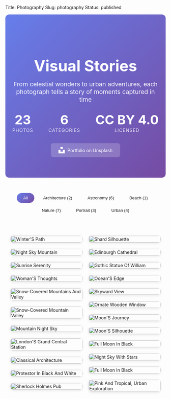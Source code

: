 Title: Photography
Slug: photography
Status: published

<div class="photography-hero">
    <h1 class="hero-title">Visual Stories</h1>
    <p class="hero-subtitle">From celestial wonders to urban adventures, each photograph tells a story of moments captured in time</p>
    <div class="hero-stats">
        <div class="stat-item">
            <span class="stat-number">23</span>
            <span class="stat-label">Photos</span>
        </div>
        <div class="stat-item">
            <span class="stat-number">6</span>
            <span class="stat-label">Categories</span>
        </div>
        <div class="stat-item">
            <span class="stat-number">CC BY 4.0</span>
            <span class="stat-label">Licensed</span>
        </div>
    </div>
    <div class="hero-links">
        <a href="https://unsplash.com/@suicide_chewbacca" target="_blank" class="unsplash-link">
            <svg width="20" height="20" viewBox="0 0 24 24" fill="currentColor">
                <path d="M7.5 6.75V0h9v6.75h-9zm9 3.75H24V24H0V10.5h7.5v6.75h9V10.5z"/>
            </svg>
            Portfolio on Unsplash
        </a>
    </div>
</div>

<div class="photo-filters">
    <button class="filter-btn active" data-filter="all">All</button>
    <button class="filter-btn" data-filter="architecture">Architecture (2)</button>
    <button class="filter-btn" data-filter="astronomy">Astronomy (6)</button>
    <button class="filter-btn" data-filter="beach">Beach (1)</button>
    <button class="filter-btn" data-filter="nature">Nature (7)</button>
    <button class="filter-btn" data-filter="portrait">Portrait (3)</button>
    <button class="filter-btn" data-filter="urban">Urban (4)</button>
</div>
</div>

<div class="photo-masonry" id="photoGallery">
    <div class="photo-card" data-category="nature" data-full="/images/photography/dji_fly_20241223_230636_633_1735013793485_photo.jpg">
        <div class="photo-location">
            <svg width="12" height="12" viewBox="0 0 24 24" fill="currentColor">
                <path d="M12 2C8.13 2 5 5.13 5 9c0 5.25 7 13 7 13s7-7.75 7-13c0-3.87-3.13-7-7-7zm0 9.5c-1.38 0-2.5-1.12-2.5-2.5s1.12-2.5 2.5-2.5 2.5 1.12 2.5 2.5-1.12 2.5-2.5 2.5z"/>
            </svg>
            <span>31.5542, 78.2766</span>
        </div>
        <img src="/images/photography/thumbnails/dji_fly_20241223_230636_633_1735013793485_photo_small.jpg" 
             data-medium="/images/photography/thumbnails/dji_fly_20241223_230636_633_1735013793485_photo_large.jpg"
             alt="Winter'S Path" loading="lazy">
        <div class="photo-overlay">
            <h3>Winter'S Path</h3>
            <p>An aerial image shows a serene, snow-covered landscape. Three black, winding roads cut through the pristine white snow, appearing fresh and untouched. The roads are spaced relatively far apart, meandering gently through the scene. The terrain is mostly flat, with only a few scattered small hills and trees. The area is blanketed in a thick layer of snow, with some darker patches that may be bare ground or patches of grass peeking through. The image is taken from a high vantage point, providing a comprehensive view of the roads, the surrounding landscape, and the patches of darker terrain.</p>
        </div>
    </div>
    <div class="photo-card" data-category="nature" data-full="/images/photography/MON01845.jpg">
        <img src="/images/photography/thumbnails/MON01845_small.jpg" 
             data-medium="/images/photography/thumbnails/MON01845_large.jpg"
             alt="Night Sky Mountain" loading="lazy">
        <div class="photo-overlay">
            <h3>Night Sky Mountain</h3>
            <p>A snow-covered mountain peak reaches towards a night sky filled with countless stars. The mountain's rugged surface is partially obscured by the vast expanse of the starry expanse. The snow appears mostly undisturbed, except for some subtle tracks or patterns created by the weight of snow and possibly animal tracks. The contrast between the dark mountain and the bright night sky creates a striking visual effect. The stars in the sky vary in brightness and size, adding depth and dimension to the image. The overall mood of the image is serene and captivating, with the snow-covered mountain serving as a tranquil backdrop to the starry expanse.</p>
        </div>
    </div>
    <div class="photo-card" data-category="nature" data-full="/images/photography/MON01910.jpg">
        <img src="/images/photography/thumbnails/MON01910_small.jpg" 
             data-medium="/images/photography/thumbnails/MON01910_large.jpg"
             alt="Sunrise Serenity" loading="lazy">
        <div class="photo-overlay">
            <h3>Sunrise Serenity</h3>
            <p>A brown dog lies peacefully on a rocky, snow-dusted surface, its eyes gently closed as it basks in the serene beauty around it. The dog is nestled between the rugged, snow-covered mountains that stretch out into the distance, creating a breathtaking backdrop. The sky above is a clear, vibrant blue, adding to the overall tranquility of the scene. The dog's relaxed posture and peaceful demeanor evoke a sense of peace and contentment, perfectly capturing the essence of nature's gentle touch.</p>
        </div>
    </div>
    <div class="photo-card" data-category="portrait" data-full="/images/photography/MON01938 2.jpg">
        <img src="/images/photography/thumbnails/MON01938 2_small.jpg" 
             data-medium="/images/photography/thumbnails/MON01938 2_large.jpg"
             alt="Woman'S Thoughts" loading="lazy">
        <div class="photo-overlay">
            <h3>Woman'S Thoughts</h3>
            <p>A solitary woman sits on a woven mat, engrossed in her knitting. She wears a vest and long sleeves, and her hands are meticulously working with yarn. Her gaze is directed downwards, lost in the rhythm of her craft. The room around her is dimly lit, emphasizing her solitary presence. The room features a wooden door in the background, a small table with a lamp to the left, and a patterned rug beneath her feet. The black and white photograph captures the woman's quiet concentration as she works on her project.</p>
        </div>
    </div>
    <div class="photo-card" data-category="nature" data-full="/images/photography/MON02014 1.jpg">
        <img src="/images/photography/thumbnails/MON02014 1_small.jpg" 
             data-medium="/images/photography/thumbnails/MON02014 1_large.jpg"
             alt="Snow-Covered Mountains And Valley" loading="lazy">
        <div class="photo-overlay">
            <h3>Snow-Covered Mountains And Valley</h3>
            <p>A breathtaking view of a snow-covered mountain range stretches across the horizon under a clear, pale blue sky. The mountains, bathed in a pristine white of snow, rise majestically in varying shades of white and gray, their peaks reaching towards the sky. The valley below is a stark contrast, with its ground covered in a blanket of snow and scattered patches of dark gray, possibly bare rock or dirt. The image is taken from a high vantage point, offering a panoramic view of the valley and the majestic mountains in the distance. The sun appears to be setting, casting a warm, golden glow over the mountains and the valley. The photograph showcases the natural beauty of this snowy mountain landscape.</p>
        </div>
    </div>
    <div class="photo-card" data-category="nature" data-full="/images/photography/MON02022 1.jpg">
        <img src="/images/photography/thumbnails/MON02022 1_small.jpg" 
             data-medium="/images/photography/thumbnails/MON02022 1_large.jpg"
             alt="Snow-Covered Mountain Valley" loading="lazy">
        <div class="photo-overlay">
            <h3>Snow-Covered Mountain Valley</h3>
            <p>A breathtaking snowy mountain range stretches across the horizon under a clear, pale blue sky. The mountains, blanketed in a pristine layer of snow, rise majestically in varying shades of white and gray, their peaks gleaming under the sunlight. The sun appears to be positioned slightly to the right, casting a warm glow that contrasts beautifully with the cool tones of the snow. In the mid-ground, a dried-up riverbed or valley reveals signs of erosion and barrenness. A dark, possibly rocky, outcropping is visible on the right side of the image, adding depth and contrast to the scene. The image is taken from a high vantage point, providing a panoramic view of the stunning natural landscape.</p>
        </div>
    </div>
    <div class="photo-card" data-category="astronomy" data-full="/images/photography/MON02051 1.jpg">
        <img src="/images/photography/thumbnails/MON02051 1_small.jpg" 
             data-medium="/images/photography/thumbnails/MON02051 1_large.jpg"
             alt="Mountain Night Sky" loading="lazy">
        <div class="photo-overlay">
            <h3>Mountain Night Sky</h3>
            <p>A breathtaking night sky is captured in a mountainous landscape, filled with a multitude of stars. The Milky Way galaxy stretches across the upper portion of the image, its faint glow contrasting with the deep blackness of space. The sky is predominantly dark blue and black, with only a few scattered white stars. A shooting star is visible in the top left corner, adding a sense of movement and wonder to the scene. The silhouette of mountains and trees cuts across the lower portion of the image, framing the vast expanse of the night sky. The mountains appear to be dark brown or black in color, and the trees are mostly obscured by the darkness.</p>
        </div>
    </div>
    <div class="photo-card" data-category="urban" data-full="/images/photography/MON03547 1.jpg">
        <img src="/images/photography/thumbnails/MON03547 1_small.jpg" 
             data-medium="/images/photography/thumbnails/MON03547 1_large.jpg"
             alt="London'S Grand Central Station" loading="lazy">
        <div class="photo-overlay">
            <h3>London'S Grand Central Station</h3>
            <p>A large, ornate white building with a dome and clock tower dominates the scene, set against a clear blue sky. Several Union Jack flags are displayed on the building's facade. People can be seen walking on the sidewalks and crossing the street in front of the building, which is situated near a busy intersection with a traffic light. Several street lamps line the street. In the foreground, a colorful food stand or kiosk adds a vibrant touch to the urban landscape. The image captures the bustling atmosphere of the location, showcasing the architectural beauty and lively street scene.</p>
        </div>
    </div>
    <div class="photo-card" data-category="portrait" data-full="/images/photography/MON03587 1.jpg">
        <img src="/images/photography/thumbnails/MON03587 1_small.jpg" 
             data-medium="/images/photography/thumbnails/MON03587 1_large.jpg"
             alt="Classical Architecture" loading="lazy">
        <div class="photo-overlay">
            <h3>Classical Architecture</h3>
            <p>A solitary figure, dressed in white, strides purposefully along the sidewalk, their head bowed in concentration. They appear to be engrossed in their phone, as if lost in thought or conversation. The sidewalk stretches out in front of them, leading towards a grand, white building that stands tall and imposing. The building is adorned with several windows, a central entrance framed by sturdy columns, and ornate decorations above the windows, adding to its majestic appearance. A statue is perched atop the building, overlooking the scene. The overall atmosphere of the image is serene and contemplative, with the person as the focal point of the composition.</p>
        </div>
    </div>
    <div class="photo-card" data-category="urban" data-full="/images/photography/MON03648 1.jpg">
        <img src="/images/photography/thumbnails/MON03648 1_small.jpg" 
             data-medium="/images/photography/thumbnails/MON03648 1_large.jpg"
             alt="Protestor In Black And White" loading="lazy">
        <div class="photo-overlay">
            <h3>Protestor In Black And White</h3>
            <p>A diverse crowd gathers in a city street, their colorful attire and signs creating a vibrant tapestry of protest and solidarity. The scene is captured from a slightly elevated perspective, offering a comprehensive view of this gathering. The crowd is diverse, with people of various ages and ethnicities present. Many are wearing high-visibility vests, symbolizing their vigilance and determination to stand out amidst the urban backdrop. 

In the center of the image, a woman stands out with her hand extended, seemingly reaching out to connect with others or convey a powerful message. She is dressed in a black and white patterned shawl and carries a white bag adorned with a green logo. Her presence adds a touch of color and dynamism to the otherwise monochrome scene.

The street itself is lined with buildings, further emphasizing the city setting of the protest. Various signs and banners are visible, conveying messages of unity and opposition to the perceived injustice. Some signs are written in languages other than English, reflecting the global nature of the event. 

The overall atmosphere of the image is one of collective action and collective purpose, reflecting the spirit of a protest or demonstration.</p>
        </div>
    </div>
    <div class="photo-card" data-category="nature" data-full="/images/photography/MON03693.jpg">
        <img src="/images/photography/thumbnails/MON03693_small.jpg" 
             data-medium="/images/photography/thumbnails/MON03693_large.jpg"
             alt="Sherlock Holmes Pub" loading="lazy">
        <div class="photo-overlay">
            <h3>Sherlock Holmes Pub</h3>
            <p>A charming Sherlock Holmes pub, nestled in the heart of London, exudes an air of mystery and intrigue. The building's exterior is adorned with hanging lanterns, casting a warm glow that illuminates the bustling outdoor seating area. Patrons are enjoying their time, seated at tables adorned with vibrant green umbrellas, creating a cozy and inviting atmosphere.

The interior of the pub is visible through the large windows, showcasing a dimly lit interior with wooden furniture and decorative elements. The ambiance is further enhanced by the presence of potted plants and hanging baskets, adding a touch of nature and elegance to the establishment.

In the background, a solitary figure walks by, adding a dynamic element to the otherwise static scene. The overall composition of the image is harmonious, capturing the essence of a classic British pub while also inviting the viewer to imagine themselves there.</p>
        </div>
    </div>
    <div class="photo-card" data-category="urban" data-full="/images/photography/MON03841.jpg">
        <img src="/images/photography/thumbnails/MON03841_small.jpg" 
             data-medium="/images/photography/thumbnails/MON03841_large.jpg"
             alt="Shard Silhouette" loading="lazy">
        <div class="photo-overlay">
            <h3>Shard Silhouette</h3>
            <p>In the heart of the city, a towering skyscraper stands resplendent under the vast, cloudy sky. Its glass facade gleams like diamonds scattered across the sky, reflecting the surrounding scenery. The building is nestled amidst a grove of trees, their dark silhouettes contrasting sharply with the lighter hues of the skyscraper. The trees appear lush and verdant, adding a touch of nature's serenity to the urban landscape. The building's pointed top reaches towards the sky, symbolizing ambition and progress. Beside it, a body of water stretches out, mirroring the sky above and creating a harmonious balance between the man-made structure and the natural environment. The water also reflects some of the city lights, adding a subtle glow to the scene.</p>
        </div>
    </div>
    <div class="photo-card" data-category="urban" data-full="/images/photography/MON04024 1.jpg">
        <img src="/images/photography/thumbnails/MON04024 1_small.jpg" 
             data-medium="/images/photography/thumbnails/MON04024 1_large.jpg"
             alt="Edinburgh Cathedral" loading="lazy">
        <div class="photo-overlay">
            <h3>Edinburgh Cathedral</h3>
            <p>The mood or atmosphere of this photo is serene and contemplative. The image features a city street with tall, old buildings and a church in the background, creating a sense of history and tranquility. The church, with its tall spire, stands out prominently in the scene, emphasizing the architectural beauty and grandeur of the area. The combination of the church, the old buildings, and the urban setting evokes a peaceful and contemplative mood.</p>
        </div>
    </div>
    <div class="photo-card" data-category="architecture" data-full="/images/photography/MON04063 1.jpg">
        <img src="/images/photography/thumbnails/MON04063 1_small.jpg" 
             data-medium="/images/photography/thumbnails/MON04063 1_large.jpg"
             alt="Gothic Statue Of William" loading="lazy">
        <div class="photo-overlay">
            <h3>Gothic Statue Of William</h3>
            <p>A majestic statue of a man dressed in a robe and hat stands tall against a backdrop of a cloudy sky. The man appears to be holding something in his left hand. The statue, which has a dark, possibly bronze or metal, finish, sits atop an intricately carved stone pedestal. The pedestal boasts ornate carvings and features a relief of several figures, including what look like horses and possibly other people. In the distance, parts of the buildings surrounding the statue are visible, showing some architectural details. The overall color palette of the image is dominated by shades of gray and blue.</p>
        </div>
    </div>
    <div class="photo-card" data-category="beach" data-full="/images/photography/IMG_3197.JPG">
        <div class="photo-location">
            <svg width="12" height="12" viewBox="0 0 24 24" fill="currentColor">
                <path d="M12 2C8.13 2 5 5.13 5 9c0 5.25 7 13 7 13s7-7.75 7-13c0-3.87-3.13-7-7-7zm0 9.5c-1.38 0-2.5-1.12-2.5-2.5s1.12-2.5 2.5-2.5 2.5 1.12 2.5 2.5-1.12 2.5-2.5 2.5z"/>
            </svg>
            <span>43.9504, -77.3420</span>
        </div>
        <img src="/images/photography/thumbnails/IMG_3197_small.jpg" 
             data-medium="/images/photography/thumbnails/IMG_3197_large.jpg"
             alt="Ocean'S Edge" loading="lazy">
        <div class="photo-overlay">
            <h3>Ocean'S Edge</h3>
            <p>A weathered piece of driftwood rests on a light gray, pebble-strewn beach, positioned near the center of the image. The driftwood is oriented horizontally and shows signs of exposure to the elements. Its rough texture contrasts with the smooth surface of the surrounding sand. The beach extends to a light blue body of water, which stretches out towards the horizon. The water appears calm, with subtle ripples or waves visible on its surface. The sky above is a light blue color, dotted with fluffy white clouds.</p>
        </div>
    </div>
    <div class="photo-card" data-category="nature" data-full="/images/photography/IMG_3760.JPG">
        <div class="photo-location">
            <svg width="12" height="12" viewBox="0 0 24 24" fill="currentColor">
                <path d="M12 2C8.13 2 5 5.13 5 9c0 5.25 7 13 7 13s7-7.75 7-13c0-3.87-3.13-7-7-7zm0 9.5c-1.38 0-2.5-1.12-2.5-2.5s1.12-2.5 2.5-2.5 2.5 1.12 2.5 2.5-1.12 2.5-2.5 2.5z"/>
            </svg>
            <span>50.1188, -122.9552</span>
        </div>
        <img src="/images/photography/thumbnails/IMG_3760_small.jpg" 
             data-medium="/images/photography/thumbnails/IMG_3760_large.jpg"
             alt="Skyward View" loading="lazy">
        <div class="photo-overlay">
            <h3>Skyward View</h3>
            <p>Under a vast, azure sky, a serene scene unfolds. A towering, majestic cloud, resplendent with white and fluffy, stretches towards the horizon, its presence commanding attention. In the distance, a quaint cluster of buildings, crafted from wood and stone, stands proudly, their brown hues blending harmoniously with the natural backdrop. The buildings appear small from the perspective of the image, yet they exude a sense of tranquility and harmony with their surroundings. Trees, lush and verdant, flank the buildings, adding a touch of green to the scene. A street lamp, positioned centrally, punctuates the landscape, casting a soft glow that enhances the overall serenity of this picturesque setting.</p>
        </div>
    </div>
    <div class="photo-card" data-category="architecture" data-full="/images/photography/carved-wooden-door.jpg">
        <img src="/images/photography/thumbnails/carved-wooden-door_small.jpg" 
             data-medium="/images/photography/thumbnails/carved-wooden-door_large.jpg"
             alt="Ornate Wooden Window" loading="lazy">
        <div class="photo-overlay">
            <h3>Ornate Wooden Window</h3>
            <p>A small, ornate window is set into a stone wall, framed by two detailed, carved stone columns that extend outward and upward. The window is divided into multiple panes, each secured with dark metal hardware. The wooden window frame and surrounding stonework are adorned with intricate carvings, adding a touch of antiquity and grandeur to the scene. The stone wall surrounding the window is a light tan or beige color, and the window itself is a dark brown or reddish-brown wood. The image is taken from a slightly angled perspective, giving the viewer a sense of the window's size and grandeur.</p>
        </div>
    </div>
    <div class="photo-card" data-category="astronomy" data-full="/images/photography/lunar-eclipse-phases.jpg">
        <img src="/images/photography/thumbnails/lunar-eclipse-phases_small.jpg" 
             data-medium="/images/photography/thumbnails/lunar-eclipse-phases_large.jpg"
             alt="Moon'S Journey" loading="lazy">
        <div class="photo-overlay">
            <h3>Moon'S Journey</h3>
            <p>A captivating celestial spectacle unfolds in a mesmerizing circle, resembling a captivating moonlit night. The moon, bathed in a rich, deep reddish-brown hue, takes on a celestial dance, moving from left to right across the vast expanse of the black void. The moon's journey is marked by subtle variations in color and intensity, hinting at the intricate workings of celestial mechanics and the passage of time. The image captures the moon's transformation, evoking a sense of wonder and awe in the observer.</p>
        </div>
    </div>
    <div class="photo-card" data-category="astronomy" data-full="/images/photography/lunar-eclipse-shadow.jpg">
        <img src="/images/photography/thumbnails/lunar-eclipse-shadow_small.jpg" 
             data-medium="/images/photography/thumbnails/lunar-eclipse-shadow_large.jpg"
             alt="Moon'S Silhouette" loading="lazy">
        <div class="photo-overlay">
            <h3>Moon'S Silhouette</h3>
            <p>A solitary, full moon dominates the center of the image, its surface a tranquil gray glow that contrasts sharply with the surrounding blackness. The moon is positioned directly in the center of the frame, drawing the viewer's attention directly to it. The perspective is from ground level, providing a clear and direct view of the moon's contours. The black background serves to highlight the moon, making it the sole focus of the image. There are no discernible texts, countable objects, or actions in the image. The moon appears to be a natural spectacle, without any visible objects or signs of human activity.</p>
        </div>
    </div>
    <div class="photo-card" data-category="astronomy" data-full="/images/photography/moon-1.jpg">
        <img src="/images/photography/thumbnails/moon-1_small.jpg" 
             data-medium="/images/photography/thumbnails/moon-1_large.jpg"
             alt="Full Moon In Black" loading="lazy">
        <div class="photo-overlay">
            <h3>Full Moon In Black</h3>
            <p>The mood or atmosphere of this photo is serene and captivating. The image features a large, full moon against a black sky, creating a striking contrast that emphasizes the moon's size and presence. The moon's position in the sky also adds a sense of depth and perspective, drawing the viewer's attention to its size and the vastness of the night sky. This captivating scene evokes feelings of wonder, tranquility, and awe, inviting the viewer to appreciate the beauty and mystery of the celestial bodies.</p>
        </div>
    </div>
    <div class="photo-card" data-category="astronomy" data-full="/images/photography/night-sky-mountain.jpg">
        <img src="/images/photography/thumbnails/night-sky-mountain_small.jpg" 
             data-medium="/images/photography/thumbnails/night-sky-mountain_large.jpg"
             alt="Night Sky With Stars" loading="lazy">
        <div class="photo-overlay">
            <h3>Night Sky With Stars</h3>
            <p>A breathtaking night sky is captured in a mountainous region. The sky is filled with a multitude of stars, their twinkling lights contrasting beautifully against the dark backdrop. The mountains, silhouetted against the night sky, add a sense of depth and grandeur to the scene. The perspective of the photo is from a low angle, which enhances the grandeur of the mountains and gives a sense of looking up at the celestial bodies above. The colors in the image are predominantly dark, with shades of purple and gray punctuated by brighter white and yellow stars. The darkness of the sky indicates the absence of artificial light sources, allowing the viewer to fully appreciate the beauty and tranquility of the night sky.</p>
        </div>
    </div>
    <div class="photo-card" data-category="astronomy" data-full="/images/photography/photography-backup-blood-moon-1.jpg">
        <img src="/images/photography/thumbnails/photography-backup-blood-moon-1_small.jpg" 
             data-medium="/images/photography/thumbnails/photography-backup-blood-moon-1_large.jpg"
             alt="Full Moon In Black" loading="lazy">
        <div class="photo-overlay">
            <h3>Full Moon In Black</h3>
            <p>The mood or atmosphere of this photo is serene and peaceful. The image features a large, full moon against a black sky, creating a striking contrast that emphasizes the moon's presence and beauty. The moon's position in the sky also adds a sense of depth and perspective, enhancing the overall visual appeal of the image. The combination of the moon's light and the dark background creates a striking contrast that invites the viewer to appreciate the beauty and tranquility of the night sky.</p>
        </div>
    </div>
    <div class="photo-card" data-category="portrait" data-full="/images/photography/portrait-pink-hat.jpg">
        <img src="/images/photography/thumbnails/portrait-pink-hat_small.jpg" 
             data-medium="/images/photography/thumbnails/portrait-pink-hat_large.jpg"
             alt="Pink And Tropical, Urban Exploration" loading="lazy">
        <div class="photo-overlay">
            <h3>Pink And Tropical, Urban Exploration</h3>
            <p>A young woman stands near an ornate, tan-colored building, possibly in Jaipur, India. She wears a pink baseball cap, a vibrant top with a tropical print in shades of pink, purple, and blue, and a patterned skirt. She also carries a brown purse over her shoulder and wears glasses and a bracelet on her left wrist. Her dark hair is pulled back in a ponytail, and her right hand is near her mouth with a finger to her nose. The building in the background features intricate carvings and designs, contributing to its architectural charm.</p>
        </div>
    </div>
</div></div>

<!-- Lightbox Modal -->
<div class="lightbox" id="lightbox">
    <button class="lightbox-close" aria-label="Close">&times;</button>
    <button class="lightbox-prev" aria-label="Previous">&#8249;</button>
    <button class="lightbox-next" aria-label="Next">&#8250;</button>
    <div class="lightbox-content">
        <img id="lightbox-img" src="" alt="Gallery photo">
        <div class="lightbox-info">
            <h3 id="lightbox-title"></h3>
            <p id="lightbox-description"></p>
            <div class="lightbox-exif" id="lightbox-exif">
                <span class="exif-item" id="exif-camera"></span>
                <span class="exif-item" id="exif-settings"></span>
                <span class="exif-item" id="exif-location"></span>
            </div>
            <div class="lightbox-actions">
                <a href="#" id="download-btn" class="download-button" download>
                    <svg width="16" height="16" viewBox="0 0 24 24" fill="none" stroke="currentColor" stroke-width="2">
                        <path d="M21 15v4a2 2 0 0 1-2 2H5a2 2 0 0 1-2-2v-4"></path>
                        <polyline points="7 10 12 15 17 10"></polyline>
                        <line x1="12" y1="15" x2="12" y2="3"></line>
                    </svg>
                    Download Original
                </a>
                <div class="license-info">
                    <svg width="16" height="16" viewBox="0 0 24 24" fill="currentColor">
                        <path d="M12 2C6.48 2 2 6.48 2 12s4.48 10 10 10 10-4.48 10-10S17.52 2 12 2zm0 18c-4.41 0-8-3.59-8-8s3.59-8 8-8 8 3.59 8 8-3.59 8-8 8zm-1-13h2v6h-2zm0 8h2v2h-2z"/>
                    </svg>
                    <span>CC BY 4.0 - Attribution Required</span>
                </div>
            </div>
        </div>
    </div>
    <div class="lightbox-loader">
        <div class="spinner"></div>
    </div>
</div>

<style>
/* Photography Hero Section */
.photography-hero {
    text-align: center;
    padding: 4rem 1rem;
    margin-bottom: 3rem;
    background: linear-gradient(135deg, #667eea 0%, #764ba2 100%);
    border-radius: 12px;
    color: white;
}

.hero-title {
    font-size: 3rem;
    font-weight: 700;
    margin-bottom: 1rem;
    font-family: var(--font-heading);
}

.hero-subtitle {
    font-size: 1.2rem;
    opacity: 0.95;
    max-width: 700px;
    margin: 0 auto 2rem;
}

.hero-stats {
    display: flex;
    justify-content: center;
    gap: 3rem;
    margin: 2rem 0;
    flex-wrap: wrap;
}

.stat-item {
    text-align: center;
}

.stat-number {
    display: block;
    font-size: 2.5rem;
    font-weight: 700;
    color: white;
    line-height: 1;
    margin-bottom: 0.25rem;
}

.stat-label {
    font-size: 0.9rem;
    opacity: 0.8;
    text-transform: uppercase;
    letter-spacing: 1px;
}

.hero-links {
    display: flex;
    justify-content: center;
    gap: 1rem;
}

.unsplash-link {
    display: inline-flex;
    align-items: center;
    gap: 0.5rem;
    padding: 0.75rem 1.5rem;
    background: rgba(255, 255, 255, 0.2);
    color: white;
    text-decoration: none;
    border-radius: 8px;
    transition: all 0.3s ease;
    backdrop-filter: blur(10px);
}

.unsplash-link:hover {
    background: rgba(255, 255, 255, 0.3);
    transform: translateY(-2px);
}

/* Filter Buttons */
.photo-filters {
    display: flex;
    justify-content: center;
    gap: 0.5rem;
    margin-bottom: 3rem;
    flex-wrap: wrap;
}

.filter-btn {
    padding: 0.5rem 1.25rem;
    border: 2px solid var(--border-color);
    background: transparent;
    color: var(--text-color);
    border-radius: 25px;
    cursor: pointer;
    transition: all 0.3s ease;
    font-weight: 500;
}

.filter-btn:hover {
    border-color: #667eea;
    color: #667eea;
}

.filter-btn.active {
    background: linear-gradient(135deg, #667eea 0%, #764ba2 100%);
    color: white;
    border-color: transparent;
}

/* Clean Masonry Grid */
.photo-masonry {
    columns: 1;
    column-gap: 1rem;
    padding: 1rem;
    max-width: 1400px;
    margin: 0 auto;
}

@media (min-width: 640px) {
    .photo-masonry {
        columns: 2;
        column-gap: 1.25rem;
    }
}

@media (min-width: 1024px) {
    .photo-masonry {
        columns: 3;
        column-gap: 1.25rem;
    }
}

.photo-card {
    break-inside: avoid;
    margin-bottom: 1.25rem;
    position: relative;
    cursor: pointer;
    border-radius: 8px;
    overflow: hidden;
    background: var(--bg-secondary);
    transition: all 0.3s ease;
    box-shadow: 0 2px 8px rgba(0, 0, 0, 0.1);
}

.photo-card:hover {
    transform: translateY(-4px);
    box-shadow: 0 8px 24px rgba(0, 0, 0, 0.15);
}

.photo-card img {
    width: 100%;
    height: auto;
    display: block;
}

/* Minimal Text Overlay - Only on Hover */
.photo-overlay {
    position: absolute;
    bottom: 0;
    left: 0;
    right: 0;
    background: linear-gradient(to top, 
        rgba(0, 0, 0, 0.7) 0%, 
        rgba(0, 0, 0, 0.3) 40%, 
        transparent 70%);
    color: white;
    padding: 0.75rem;
    pointer-events: none;
    opacity: 0;
    transition: opacity 0.3s ease;
}

.photo-card:hover .photo-overlay {
    opacity: 1;
}

.photo-overlay h3 {
    font-size: 0.9rem;
    margin: 0;
    font-weight: 500;
    line-height: 1.2;
    color: #ffffff;
    text-shadow: 0 1px 2px rgba(0, 0, 0, 0.8);
    font-family: var(--font-heading);
}

.photo-overlay p {
    display: none; /* Hide descriptions in gallery view */
}

/* Location Badge - Hidden by default */
.photo-location {
    position: absolute;
    top: 0.5rem;
    right: 0.5rem;
    display: inline-flex;
    align-items: center;
    gap: 3px;
    padding: 0.2rem 0.4rem;
    background: rgba(0, 0, 0, 0.5);
    backdrop-filter: blur(8px);
    border-radius: 20px;
    color: rgba(255, 255, 255, 0.9);
    font-size: 0.65rem;
    font-weight: 400;
    opacity: 0;
    transition: opacity 0.3s ease;
}

.photo-card:hover .photo-location {
    opacity: 1;
}

.photo-location svg {
    width: 10px;
    height: 10px;
}

/* Lightbox */
.lightbox {
    display: none;
    position: fixed;
    top: 0;
    left: 0;
    right: 0;
    bottom: 0;
    background: rgba(0, 0, 0, 0.85);
    z-index: 10000;
    animation: fadeIn 0.3s ease;
}

.lightbox.active {
    display: flex;
    align-items: center;
    justify-content: center;
}

.lightbox-content {
    max-width: 95vw;
    max-height: 90vh;
    display: flex;
    gap: 2rem;
    align-items: center;
    position: relative;
}

@media (max-width: 968px) {
    .lightbox-content {
        flex-direction: column;
        gap: 1rem;
    }
}

.lightbox-content img {
    max-width: 65%;
    max-height: 85vh;
    object-fit: contain;
    display: block;
    border-radius: 8px;
}

@media (max-width: 968px) {
    .lightbox-content img {
        max-width: 100%;
        max-height: 60vh;
    }
}

.lightbox-info {
    flex: 1;
    min-width: 250px;
    max-width: 450px;
    color: white;
    padding: 2rem;
    background: rgba(0, 0, 0, 0.4);
    border-radius: 12px;
    backdrop-filter: blur(20px);
    max-height: 85vh;
    overflow-y: auto;
}

@media (max-width: 968px) {
    .lightbox-info {
        max-width: 100%;
        padding: 1.5rem;
    }
}

.lightbox-info h3 {
    margin: 0 0 1rem;
    font-size: 1.6rem;
    font-weight: 600;
    color: #ffffff;
    font-family: var(--font-heading);
    letter-spacing: -0.01em;
}

.lightbox-info p {
    margin: 0 0 1.5rem;
    line-height: 1.7;
    color: rgba(255, 255, 255, 0.95);
    font-size: 1rem;
    font-family: var(--font-body);
}

.lightbox-exif {
    display: flex;
    flex-direction: column;
    gap: 0.75rem;
    font-size: 0.9rem;
    color: rgba(255, 255, 255, 0.85);
    margin-top: 1rem;
    padding-top: 1rem;
    border-top: 1px solid rgba(255, 255, 255, 0.2);
}

.exif-item {
    display: inline-flex;
    align-items: center;
    gap: 0.3rem;
    padding: 0.25rem 0.5rem;
    background: rgba(255, 255, 255, 0.1);
    border-radius: 4px;
    backdrop-filter: blur(10px);
}

.exif-item:empty {
    display: none;
}

.exif-item:before {
    font-family: 'Font Awesome 6 Free';
    font-weight: 900;
    opacity: 0.7;
}

#exif-camera:before {
    content: '\f030';
}

#exif-settings:before {
    content: '\f013';
}

#exif-location:before {
    content: '\f3c5';
}

.lightbox-actions {
    display: flex;
    align-items: center;
    justify-content: space-between;
    margin-top: 1rem;
    padding-top: 1rem;
    border-top: 1px solid rgba(255, 255, 255, 0.2);
    flex-wrap: wrap;
    gap: 1rem;
}

.download-button {
    display: inline-flex;
    align-items: center;
    gap: 0.5rem;
    padding: 0.75rem 1.25rem;
    background: linear-gradient(135deg, #667eea 0%, #764ba2 100%);
    color: white;
    text-decoration: none;
    border-radius: 8px;
    font-weight: 500;
    transition: all 0.3s ease;
    box-shadow: 0 4px 15px rgba(102, 126, 234, 0.4);
}

.download-button:hover {
    transform: translateY(-2px);
    box-shadow: 0 6px 20px rgba(102, 126, 234, 0.6);
    color: white;
    text-decoration: none;
}

.license-info {
    display: flex;
    align-items: center;
    gap: 0.5rem;
    font-size: 0.85rem;
    color: rgba(255, 255, 255, 0.8);
    padding: 0.5rem 1rem;
    background: rgba(255, 255, 255, 0.1);
    border-radius: 6px;
    backdrop-filter: blur(10px);
}

.license-info svg {
    opacity: 0.8;
}

@media (max-width: 768px) {
    .lightbox-actions {
        flex-direction: column;
        align-items: stretch;
    }
    
    .download-button {
        justify-content: center;
    }
    
    .license-info {
        justify-content: center;
    }
}

.lightbox-close,
.lightbox-prev,
.lightbox-next {
    position: absolute;
    background: rgba(0, 0, 0, 0.5);
    backdrop-filter: blur(10px);
    border: 1px solid rgba(255, 255, 255, 0.1);
    color: white;
    cursor: pointer;
    transition: all 0.3s ease;
    z-index: 10001;
    width: 48px;
    height: 48px;
    border-radius: 50%;
    display: flex;
    align-items: center;
    justify-content: center;
    font-size: 1.5rem;
    line-height: 1;
    padding: 0;
}

.lightbox-close {
    top: 30px;
    right: 30px;
    font-size: 1.25rem;
}

.lightbox-prev,
.lightbox-next {
    top: 50%;
    transform: translateY(-50%);
    font-size: 1.5rem;
}

.lightbox-prev {
    left: 30px;
}

.lightbox-next {
    right: 30px;
}

.lightbox-close:hover,
.lightbox-prev:hover,
.lightbox-next:hover {
    background: rgba(255, 255, 255, 0.15);
    border-color: rgba(255, 255, 255, 0.3);
    transform: scale(1.1);
}

.lightbox-prev:hover,
.lightbox-next:hover {
    transform: translateY(-50%) scale(1.1);
}

/* Loader */
.lightbox-loader {
    display: none;
    position: absolute;
    top: 50%;
    left: 50%;
    transform: translate(-50%, -50%);
}

.lightbox.loading .lightbox-loader {
    display: block;
}

.lightbox.loading .lightbox-content {
    opacity: 0;
}

.spinner {
    width: 50px;
    height: 50px;
    border: 3px solid rgba(255, 255, 255, 0.3);
    border-top-color: white;
    border-radius: 50%;
    animation: spin 1s linear infinite;
}

@keyframes spin {
    to { transform: rotate(360deg); }
}

@keyframes fadeIn {
    from { opacity: 0; }
    to { opacity: 1; }
}

/* Dark mode adjustments */
[data-theme="dark"] .photo-card {
    background: #1a1a1a;
}

[data-theme="dark"] .filter-btn {
    border-color: #444;
}

[data-theme="dark"] .filter-btn:hover {
    border-color: #667eea;
}

/* Mobile optimizations */
@media (max-width: 768px) {
    .hero-title {
        font-size: 2rem;
    }
    
    .hero-subtitle {
        font-size: 1rem;
    }
    
    .photo-filters {
        padding: 0 1rem;
    }
    
    .filter-btn {
        font-size: 0.9rem;
        padding: 0.4rem 1rem;
    }
    
    .hero-stats {
        gap: 2rem;
    }
    
    .stat-number {
        font-size: 2rem;
    }
    
    .lightbox-prev,
    .lightbox-next {
        width: 45px;
        height: 45px;
        font-size: 2rem;
    }
}

/* Hide elements during loading */
.photo-card.hidden {
    display: none;
}

/* Smooth transitions for filtering */
.photo-masonry.filtering .photo-card {
    transition: opacity 0.3s ease, transform 0.3s ease;
}

.photo-masonry.filtering .photo-card.hidden {
    opacity: 0;
    transform: scale(0.8);
}
</style>

<script>
document.addEventListener('DOMContentLoaded', function() {
    const gallery = document.getElementById('photoGallery');
    const lightbox = document.getElementById('lightbox');
    const lightboxImg = document.getElementById('lightbox-img');
    const lightboxTitle = document.getElementById('lightbox-title');
    const lightboxDescription = document.getElementById('lightbox-description');
    const filterBtns = document.querySelectorAll('.filter-btn');
    const photoCards = document.querySelectorAll('.photo-card');
    
    let currentPhotoIndex = 0;
    let visiblePhotos = [];
    
    // Filter functionality
    filterBtns.forEach(btn => {
        btn.addEventListener('click', function() {
            const filter = this.dataset.filter;
            
            // Update active button
            filterBtns.forEach(b => b.classList.remove('active'));
            this.classList.add('active');
            
            // Add filtering class for smooth transition
            gallery.classList.add('filtering');
            
            // Filter photos
            photoCards.forEach(card => {
                if (filter === 'all' || card.dataset.category === filter) {
                    card.classList.remove('hidden');
                } else {
                    card.classList.add('hidden');
                }
            });
            
            // Remove filtering class after transition
            setTimeout(() => {
                gallery.classList.remove('filtering');
            }, 300);
            
            // Update visible photos array
            updateVisiblePhotos();
        });
    });
    
    // Update visible photos array
    function updateVisiblePhotos() {
        visiblePhotos = Array.from(photoCards).filter(card => !card.classList.contains('hidden'));
    }
    
    // Initialize visible photos
    updateVisiblePhotos();
    
    // Open lightbox
    photoCards.forEach((card, index) => {
        card.addEventListener('click', function() {
            const fullImage = this.dataset.full;
            const mediumImage = this.querySelector('img').dataset.medium;
            const title = this.querySelector('h3').textContent;
            const description = this.querySelector('p').textContent;
            
            // Find index in visible photos
            currentPhotoIndex = visiblePhotos.indexOf(this);
            
            openLightbox(fullImage, mediumImage, title, description);
        });
    });
    
    // Load metadata when page loads
    let photoMetadata = {};
    fetch('/images/photography/gallery_metadata.json')
        .then(response => response.json())
        .then(data => {
            photoMetadata = data;
        })
        .catch(err => console.log('Could not load metadata:', err));
    
    function openLightbox(fullImage, mediumImage, title, description) {
        lightbox.classList.add('active', 'loading');
        
        // Update download button
        const downloadBtn = document.getElementById('download-btn');
        downloadBtn.href = fullImage;
        const filename = fullImage.split('/').pop();
        downloadBtn.download = filename;
        
        // Add attribution text to download
        downloadBtn.onclick = function(e) {
            // Create attribution text
            const attribution = `Photo by Ashwini Chaudhary (https://ashwch.com) - CC BY 4.0`;
            console.log('Downloaded:', filename);
            console.log('Attribution required:', attribution);
            
            // Let the default download happen
            return true;
        };
        
        // Update EXIF data if available
        const metadata = photoMetadata[filename];
        if (metadata && metadata.exif) {
            const exif = metadata.exif;
            
            // Camera info
            const cameraEl = document.getElementById('exif-camera');
            if (exif.camera && (exif.camera.make || exif.camera.model)) {
                const camera = `${exif.camera.make || ''} ${exif.camera.model || ''}`.trim();
                cameraEl.textContent = camera;
                cameraEl.style.display = 'inline-flex';
            } else {
                cameraEl.style.display = 'none';
            }
            
            // Settings info
            const settingsEl = document.getElementById('exif-settings');
            const settings = [];
            if (exif.settings) {
                if (exif.settings.aperture) settings.push(exif.settings.aperture);
                if (exif.settings.shutter) settings.push(exif.settings.shutter);
                if (exif.settings.iso) settings.push(exif.settings.iso);
                if (exif.settings.focal_length) settings.push(exif.settings.focal_length);
            }
            if (settings.length > 0) {
                settingsEl.textContent = settings.join(' • ');
                settingsEl.style.display = 'inline-flex';
            } else {
                settingsEl.style.display = 'none';
            }
            
            // Location info
            const locationEl = document.getElementById('exif-location');
            if (exif.gps && exif.gps.coordinates) {
                locationEl.textContent = exif.gps.location || exif.gps.coordinates;
                locationEl.style.display = 'inline-flex';
            } else {
                locationEl.style.display = 'none';
            }
        } else {
            // Hide all EXIF elements if no metadata
            document.getElementById('exif-camera').style.display = 'none';
            document.getElementById('exif-settings').style.display = 'none';
            document.getElementById('exif-location').style.display = 'none';
        }
        
        // Load medium quality first for faster display
        const mediumImg = new Image();
        mediumImg.onload = function() {
            lightboxImg.src = mediumImage;
            lightboxTitle.textContent = title;
            lightboxDescription.textContent = description;
            lightbox.classList.remove('loading');
            
            // Then load full quality in background
            const fullImg = new Image();
            fullImg.onload = function() {
                lightboxImg.src = fullImage;
            };
            fullImg.src = fullImage;
        };
        mediumImg.src = mediumImage;
    }
    
    // Close lightbox
    document.querySelector('.lightbox-close').addEventListener('click', closeLightbox);
    
    lightbox.addEventListener('click', function(e) {
        if (e.target === lightbox) {
            closeLightbox();
        }
    });
    
    function closeLightbox() {
        lightbox.classList.remove('active');
        lightboxImg.src = '';
    }
    
    // Navigation
    document.querySelector('.lightbox-prev').addEventListener('click', function() {
        navigateLightbox(-1);
    });
    
    document.querySelector('.lightbox-next').addEventListener('click', function() {
        navigateLightbox(1);
    });
    
    function navigateLightbox(direction) {
        currentPhotoIndex = (currentPhotoIndex + direction + visiblePhotos.length) % visiblePhotos.length;
        const card = visiblePhotos[currentPhotoIndex];
        const fullImage = card.dataset.full;
        const mediumImage = card.querySelector('img').dataset.medium;
        const title = card.querySelector('h3').textContent;
        const description = card.querySelector('p').textContent;
        
        openLightbox(fullImage, mediumImage, title, description);
    }
    
    // Keyboard navigation
    document.addEventListener('keydown', function(e) {
        if (!lightbox.classList.contains('active')) return;
        
        if (e.key === 'Escape') {
            closeLightbox();
        } else if (e.key === 'ArrowLeft') {
            navigateLightbox(-1);
        } else if (e.key === 'ArrowRight') {
            navigateLightbox(1);
        }
    });
    
    // Lazy loading with Intersection Observer
    const imageObserver = new IntersectionObserver((entries, observer) => {
        entries.forEach(entry => {
            if (entry.isIntersecting) {
                const img = entry.target;
                // Image src is already set with loading="lazy", browser handles it
                observer.unobserve(img);
            }
        });
    }, {
        rootMargin: '50px'
    });
    
    document.querySelectorAll('.photo-card img').forEach(img => {
        imageObserver.observe(img);
    });
});
</script>